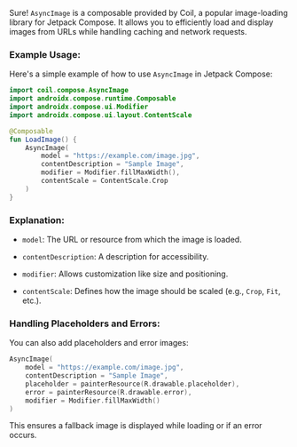 
Sure! `AsyncImage` is a composable provided by Coil, a popular image-loading library for Jetpack Compose. It allows you to efficiently load and display images from URLs while handling caching and network requests.

### Example Usage:

Here's a simple example of how to use `AsyncImage` in Jetpack Compose:



```kotlin
import coil.compose.AsyncImage
import androidx.compose.runtime.Composable
import androidx.compose.ui.Modifier
import androidx.compose.ui.layout.ContentScale

@Composable
fun LoadImage() {
    AsyncImage(
        model = "https://example.com/image.jpg",
        contentDescription = "Sample Image",
        modifier = Modifier.fillMaxWidth(),
        contentScale = ContentScale.Crop
    )
}
```

### Explanation:

- `model`: The URL or resource from which the image is loaded.
    
- `contentDescription`: A description for accessibility.
    
- `modifier`: Allows customization like size and positioning.
    
- `contentScale`: Defines how the image should be scaled (e.g., `Crop`, `Fit`, etc.).
    

### Handling Placeholders and Errors:

You can also add placeholders and error images:



```kotlin
AsyncImage(
    model = "https://example.com/image.jpg",
    contentDescription = "Sample Image",
    placeholder = painterResource(R.drawable.placeholder),
    error = painterResource(R.drawable.error),
    modifier = Modifier.fillMaxWidth()
)
```

This ensures a fallback image is displayed while loading or if an error occurs.